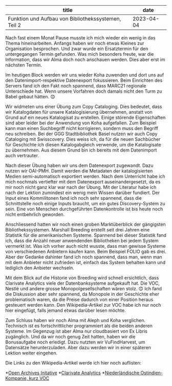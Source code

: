 |                    title                             |     date      |
| ---------------------------------------------------- | ------------- |
| Funktion und Aufbau von Bibliothekssystemen, Teil 2  | 2023-04-04    |

Nach fast einem Monat Pause musste ich mich wieder ein wenig in das Thema hineinarbeiten. Anfangs haben wir noch etwas Kleines zur Organisation besprochen. Und zwar wurde ein Ersatztermin für den untergegangen Termin gefunden. Was mich besonders freute, war die Information, dass wir Alma doch noch anschauen werden. Dies aber erst im nächsten Termin.

Im heutigen Block werden wir uns wieder Koha zuwenden und dort uns auf den Datenimport-respektive Datenexport fokussieren. Beim Einrichten des Servers fand ich den Fakt noch spannend, dass MARC21 regionale Unterschiede hat. Wenn unsere Vorfahren doch damals nicht den Turm zu Babel gebaut hätten. 😊

Wir widmeten uns einer Übung zum Copy Cataloging. Dies bedeutet, dass wir Katalogdaten für unsere Katalogisierung übernehmen, anstatt von Grund auf ein neues Katalogisat zu erstellen. Einige störende Eigenschaften sind aber leider bei der Anwendung von Koha aufgefallen. Zum Beispiel kann man einen Suchbegriff nicht korrigieren, sondern muss den Begriff neu schreiben. Bei der GGG Stadtbibliothek Basel nutzen wir auch Copy Cataloging mit Swisscovery. Dies weiss ich, da für die neuen Sachbücher für Geschichte ich diesen Katalogabgleich verwende, um die Katalogisate zu übernehmen. Aus diesem Grund bin ich bereits mit dem Datenimport auch vertrauter.

Nach dieser Übung haben wir uns dem Datenexport zugewandt. Dazu nutzen wir OAI-PMH. Damit werden die Metadaten der katalogisierten Medien semi-automatisch exportiert werden. Nach dem Unterricht habe ich mich nochmals vertiefter mit dem Datenexport auseinandergesetzt, da es mir noch nicht ganz klar war nach der Übung. Mit der Literatur habe ich nach der Lektion zumindest ein wenig mein Wissen darüber fundiert. Der Input eines Kommilitonen fand ich noch sehr spannend, dass die Schnittstelle noch einige Inputs braucht, um ein gutes Discovery-System zu sein. Eine von Menschen durchgeführten Datenkontrolle ist bis heute noch nicht entbehrlich geworden.

Anschliessend hatten wir noch einen groben Marktüberblick der gängigsten Bibliothekssystemen. Marshall Breeding erstellt seit drei Jahren eine Statistik für die amerikanischen Systeme. Spannend bei dieser Statistik fand ich, dass die Anzahl neuer anwendenden Bibliotheken bei jedem System vermerkt ist. Was ich vorher auch nicht wusste, dass man gewisse Systeme von verschiedenen Anbietern kaufen kann. Beim Beispiel FOLIO gab es drei. Aber der Gedanke dahinter fand ich noch spannend, dass man, wenn man mit dem Anbieter nicht zufrieden ist, einfach das System behalten kann und lediglich den Anbieter wechseln.

Mit dem Blick auf die Historie von Breeding wird schnell ersichtlich, dass Clarivate Analytics viele der Datenbanksysteme aufgekauft hat. Die VOC, Nestlé und andere grosse Monopolgesellschaften wären stolz. 😊 Ich fand die Diskussion aber sehr spannend, da Monopole in der Geschichte eher problematisch waren, da die Preise dadurch von einer Position heraus gesteuert werden kann. Den Wikipedia-Artikel zur VOC habe ich nur noch hier eingefügt, falls jemand etwas darüber lesen möchte.

Zum Schluss haben wir noch Alma mit Aleph und Koha verglichen. Technisch ist es fortschrittlicher programmiert als die beiden anderen Systeme. Im Gegenzug ist aber Alma nur cloudbasiert von Ex Libris zugänglich. Und da wir noch genug Zeit hatten, haben wir die Bonusaufgabe noch erledigt. Dazu nutzten wir VuFindHarvest, um Datensätze herunterzuladen. Aber dazu werden wir in einer späteren Lektion weiter eingehen.

Die Links zu den Wikipedia-Artikel werde ich hier noch auflisten:

*[Open Archives Initative](https://de.wikipedia.org/wiki/Open_Archives_Initiative)
*[Clarivate Analytics](https://de.wikipedia.org/wiki/Clarivate_Analytics)
*[Niederländische Ostindien-Kompanie, kurz VOC](https://de.wikipedia.org/wiki/Niederl%C3%A4ndische_Ostindien-Kompanie)

